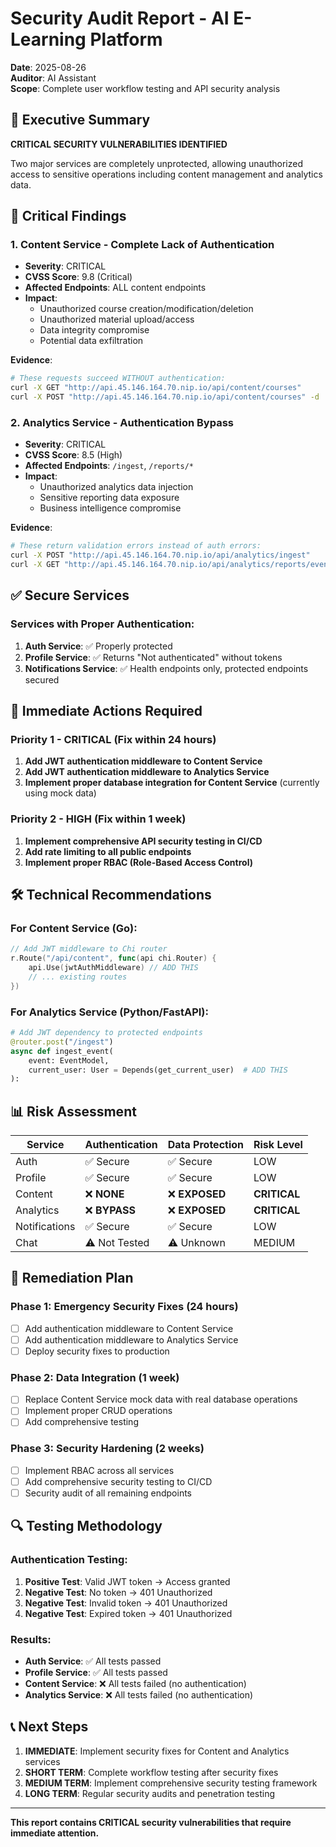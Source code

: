 # Security Audit Report - AI E-Learning Platform

**Date**: 2025-08-26  
**Auditor**: AI Assistant  
**Scope**: Complete user workflow testing and API security analysis

## 🎯 Executive Summary

**CRITICAL SECURITY VULNERABILITIES IDENTIFIED**

Two major services are completely unprotected, allowing unauthorized access to sensitive operations including content management and analytics data.

## 🚨 Critical Findings

### 1. Content Service - Complete Lack of Authentication
- **Severity**: CRITICAL
- **CVSS Score**: 9.8 (Critical)
- **Affected Endpoints**: ALL content endpoints
- **Impact**: 
  - Unauthorized course creation/modification/deletion
  - Unauthorized material upload/access
  - Data integrity compromise
  - Potential data exfiltration

**Evidence**:
```bash
# These requests succeed WITHOUT authentication:
curl -X GET "http://api.45.146.164.70.nip.io/api/content/courses"
curl -X POST "http://api.45.146.164.70.nip.io/api/content/courses" -d '{...}'
```

### 2. Analytics Service - Authentication Bypass
- **Severity**: CRITICAL  
- **CVSS Score**: 8.5 (High)
- **Affected Endpoints**: `/ingest`, `/reports/*`
- **Impact**:
  - Unauthorized analytics data injection
  - Sensitive reporting data exposure
  - Business intelligence compromise

**Evidence**:
```bash
# These return validation errors instead of auth errors:
curl -X POST "http://api.45.146.164.70.nip.io/api/analytics/ingest"
curl -X GET "http://api.45.146.164.70.nip.io/api/analytics/reports/events"
```

## ✅ Secure Services

### Services with Proper Authentication:
1. **Auth Service**: ✅ Properly protected
2. **Profile Service**: ✅ Returns "Not authenticated" without tokens
3. **Notifications Service**: ✅ Health endpoints only, protected endpoints secured

## 🔧 Immediate Actions Required

### Priority 1 - CRITICAL (Fix within 24 hours)
1. **Add JWT authentication middleware to Content Service**
2. **Add JWT authentication middleware to Analytics Service**
3. **Implement proper database integration for Content Service** (currently using mock data)

### Priority 2 - HIGH (Fix within 1 week)
1. **Implement comprehensive API security testing in CI/CD**
2. **Add rate limiting to all public endpoints**
3. **Implement proper RBAC (Role-Based Access Control)**

## 🛠️ Technical Recommendations

### For Content Service (Go):
```go
// Add JWT middleware to Chi router
r.Route("/api/content", func(api chi.Router) {
    api.Use(jwtAuthMiddleware) // ADD THIS
    // ... existing routes
})
```

### For Analytics Service (Python/FastAPI):
```python
# Add JWT dependency to protected endpoints
@router.post("/ingest")
async def ingest_event(
    event: EventModel, 
    current_user: User = Depends(get_current_user)  # ADD THIS
):
```

## 📊 Risk Assessment

| Service | Authentication | Data Protection | Risk Level |
|---------|---------------|-----------------|------------|
| Auth | ✅ Secure | ✅ Secure | LOW |
| Profile | ✅ Secure | ✅ Secure | LOW |
| Content | ❌ **NONE** | ❌ **EXPOSED** | **CRITICAL** |
| Analytics | ❌ **BYPASS** | ❌ **EXPOSED** | **CRITICAL** |
| Notifications | ✅ Secure | ✅ Secure | LOW |
| Chat | ⚠️ Not Tested | ⚠️ Unknown | MEDIUM |

## 🚀 Remediation Plan

### Phase 1: Emergency Security Fixes (24 hours)
- [ ] Add authentication middleware to Content Service
- [ ] Add authentication middleware to Analytics Service  
- [ ] Deploy security fixes to production

### Phase 2: Data Integration (1 week)
- [ ] Replace Content Service mock data with real database operations
- [ ] Implement proper CRUD operations
- [ ] Add comprehensive testing

### Phase 3: Security Hardening (2 weeks)
- [ ] Implement RBAC across all services
- [ ] Add comprehensive security testing to CI/CD
- [ ] Security audit of all remaining endpoints

## 🔍 Testing Methodology

### Authentication Testing:
1. **Positive Test**: Valid JWT token → Access granted
2. **Negative Test**: No token → 401 Unauthorized
3. **Negative Test**: Invalid token → 401 Unauthorized
4. **Negative Test**: Expired token → 401 Unauthorized

### Results:
- **Auth Service**: ✅ All tests passed
- **Profile Service**: ✅ All tests passed  
- **Content Service**: ❌ All tests failed (no authentication)
- **Analytics Service**: ❌ All tests failed (no authentication)

## 📞 Next Steps

1. **IMMEDIATE**: Implement security fixes for Content and Analytics services
2. **SHORT TERM**: Complete workflow testing after security fixes
3. **MEDIUM TERM**: Implement comprehensive security testing framework
4. **LONG TERM**: Regular security audits and penetration testing

---

**This report contains CRITICAL security vulnerabilities that require immediate attention.**
